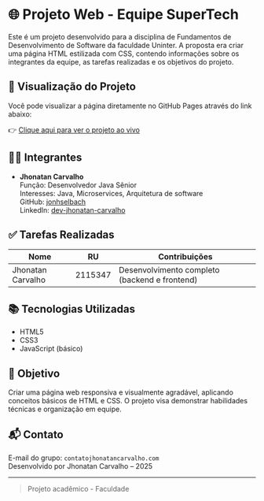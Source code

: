 # 🌐 Projeto Web - Equipe SuperTech

Este é um projeto desenvolvido para a disciplina de Fundamentos de Desenvolvimento de Software da faculdade Uninter. A proposta era criar uma página HTML estilizada com CSS, contendo informações sobre os integrantes da equipe, as tarefas realizadas e os objetivos do projeto.

## 📸 Visualização do Projeto

Você pode visualizar a página diretamente no GitHub Pages através do link abaixo:

👉 [Clique aqui para ver o projeto ao vivo](https://jonhselbach.github.io/atividade-pagina-faculdade/)

## 🧑‍💻 Integrantes

- **Jhonatan Carvalho**  
  Função: Desenvolvedor Java Sênior  
  Interesses: Java, Microservices, Arquitetura de software  
  GitHub: [jonhselbach](https://github.com/jonhselbach)  
  LinkedIn: [dev-jhonatan-carvalho](https://www.linkedin.com/in/dev-jhonatan-carvalho/)

## ✅ Tarefas Realizadas

| Nome             | RU       | Contribuições                           |
|------------------|----------|------------------------------------------|
| Jhonatan Carvalho | 2115347 | Desenvolvimento completo (backend e frontend) |

## 📚 Tecnologias Utilizadas

- HTML5
- CSS3
- JavaScript (básico)

## 🎯 Objetivo

Criar uma página web responsiva e visualmente agradável, aplicando conceitos básicos de HTML e CSS. O projeto visa demonstrar habilidades técnicas e organização em equipe.

## 📬 Contato

E-mail do grupo: `contatojhonatancarvalho.com`  
Desenvolvido por Jhonatan Carvalho – 2025

---

> Projeto acadêmico - Faculdade
